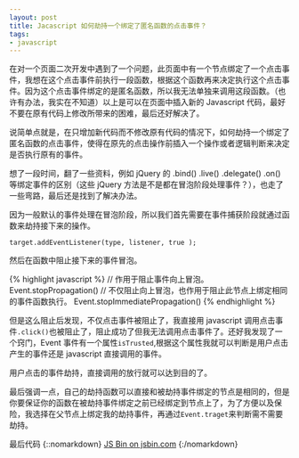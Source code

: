 ```yaml
---
layout: post
title: Jacascript 如何劫持一个绑定了匿名函数的点击事件？
tags:
- javascript
---
```


在对一个页面二次开发中遇到了一个问题，此页面中有一个节点绑定了一个点击事件，我想在这个点击事件前执行一段函数，根据这个函数再来决定执行这个点击事件。因为这个点击事件绑定的是匿名函数，所以我无法单独来调用这段函数。（也许有办法，我实在不知道）以上是可以在页面中插入新的 Javascript 代码，最好不要在原有代码上修改所带来的困难，最后还好解决了。

说简单点就是，在只增加新代码而不修改原有代码的情况下，如何劫持一个绑定了匿名函数的点击事件，使得在原先的点击操作前插入一个操作或者逻辑判断来决定是否执行原有的事件。

想了一段时间，翻了一些资料，例如 jQuery 的 .bind() .live() .delegate() .on() 等绑定事件的区别（这些 jQuery 方法是不是都在冒泡阶段处理事件？），也走了一些弯路，最后还是找到了解决办法。


因为一般默认的事件处理在冒泡阶段，所以我们首先需要在事件捕获阶段就通过函数来劫持接下来的操作。

`target.addEventListener(type, listener, true );`

然后在函数中阻止接下来的事件冒泡。

{% highlight javascript %}
// 作用于阻止事件向上冒泡。
Event.stopPropagation()
// 不仅阻止向上冒泡，也作用于阻止此节点上绑定相同的事件函数执行。
Event.stopImmediatePropagation()
{% endhighlight %}

但是这么阻止后发现，不仅点击事件被阻止了，我直接用 javascript 调用点击事件`.click()`也被阻止了，阻止成功了但我无法调用点击事件了。还好我发现了一个窍门，Event 事件有一个属性`isTrusted`,根据这个属性我就可以判断是用户点击产生的事件还是 javascript 直接调用的事件。

用户点击的事件劫持，直接调用的放行就可以达到目的了。

最后强调一点，自己的劫持函数可以直接和被劫持事件绑定的节点是相同的，但是你要保证你的函数在被劫持事件绑定之前已经绑定到节点上了，为了方便以及保险，我选择在父节点上绑定我的劫持事件，再通过`Event.traget`来判断需不需要劫持。

最后代码
{::nomarkdown}
<a class="jsbin-embed" href="http://jsbin.com/pohogogewu/embed?html,js,console,output">JS Bin on jsbin.com</a><script src="http://static.jsbin.com/js/embed.min.js?3.35.9"></script>
{:/nomarkdown}

